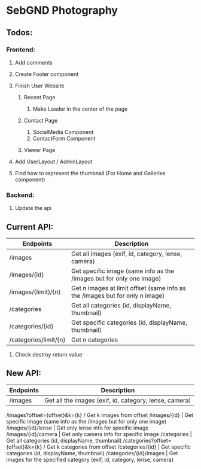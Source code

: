 # SebGND Photography

## Todos:

### Frontend:
1. Add comments
1. Create Footer component

1. Finish User Website
    1. Recent Page
        1. Make Loader in the center of the page
        
    1. Contact Page
        1. SocialMedia Component
        1. ContactForm Component
        
    1. Viewer Page
        
        
1. Add UserLayout / AdminLayout
1. Find how to represent the thumbnail (For Home and Galleries component)

### Backend:
1. Update the api

## Current API:
Endpoints | Description
----------|------------
/images | Get all images (exif, id, category, lense, camera)
/images/{id} | Get specific image (same info as the /images but for only one image)
/images/{limit}/{n} | Get n images at limit offset (same info as the /images but for only n image)
/categories | Get all categories (id, displayName, thumbnail)
/categories/{id} | Get specific categories (id, displayName, thumbnail)
/categories/limit/{n} | Get n categories

    
1. Check destroy return value

## New API:
Endpoints | Description
----------|------------
/images | Get all the images (exif, id, category, lense, camera)
/images?offset={offset}&k={k} / Get k images from offset
/images/{id} | Get specific image (same info as the /images but for only one image)
/images/{id}/lense | Get only lense info for specific image
/images/{id}/camera | Get only camera info for specific image
/categories | Get all categories (id, displayName, thumbnail)
/categories?offset={offset}&k={k} / Get k categories from offset
/categories/{id} | Get specific categories (id, displayName, thumbnail)
/categories/{id}/images | Get images for the specified category (exif, id, category, lense, camera)
